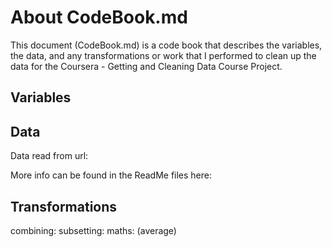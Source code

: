 # About CodeBook.md 

This document (CodeBook.md) is a code book that describes the variables, the data, and any transformations or work that I performed to clean up the data for the Coursera - Getting and Cleaning Data Course Project. 

## Variables


## Data
Data read from url:

More info can be found in the ReadMe files here: 

## Transformations
combining: 
subsetting:
maths: (average)

